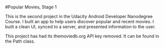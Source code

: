#Popular Movies, Stage 1

This is the second project in the Udacity Android Developer Nanodegree Course. I built an app to help users discover popular and recent movies. I built a clean UI, synced to a server, and presented information to the user.

This project has had its themoviedb.org API key removed. It can be found in the Path class.
